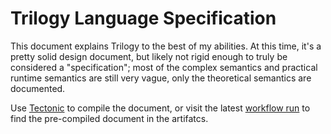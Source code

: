 # Trilogy Language Specification

This document explains Trilogy to the best of my abilities. At this time, it's a
pretty solid design document, but likely not rigid enough to truly be considered
a "specification"; most of the complex semantics and practical runtime semantics
are still very vague, only the theoretical semantics are documented.

Use [Tectonic][] to compile the document, or visit the latest [workflow run][] to
find the pre-compiled document in the artifatcs.

[workflow run]: https://github.com/foxfriends/trilogy/actions/workflows/spec.yaml
[Tectonic]: https://tectonic-typesetting.github.io/en-US/
